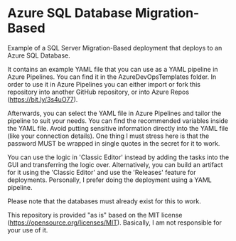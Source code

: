 # Azure SQL Database Migration-Based

Example of a SQL Server Migration-Based deployment that deploys to an Azure SQL Database.

It contains an example YAML file that you can use as a YAML pipeline in Azure Pipelines. You can find it in the AzureDevOpsTemplates folder. In order to use it in Azure Pipelines you can either import or fork this repository into another GitHub repository, or into Azure Repos (https://bit.ly/3s4uO77).

Afterwards, you can select the YAML file in Azure Pipelines and tailor the pipeline to suit your needs. You can find the recommended variables inside the YAML file. Avoid putting sensitive information directly into the YAML file (like your connection details). One thing I must stress here is that the password MUST be wrapped in single quotes in the secret for it to work.

You can use the logic in 'Classic Editor' instead by adding the tasks into the GUI and transferring the logic over. Alternatively, you can build an artifact for it using the 'Classic Editor' and use the 'Releases' feature for deployments. Personally, I prefer doing the deployment using a YAML pipeline.

Please note that the databases must already exist for this to work. 

This repository is provided "as is" based on the MIT license (https://opensource.org/licenses/MIT). Basically, I am not responsible for your use of it.
